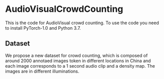 # AudioVisualCrowdCounting
This is the code for AudioVisual crowd counting. To use the code you need to install PyTorch-1.0 and Python 3.7.

## Dataset
We propose a new dataset for crowd counting, which is composed of around 2000 annotaed images token in different locations in China and each image corresponds to a 1 second audio clip and a density map. The images are in different illuminations.
